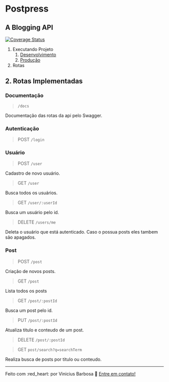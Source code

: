 # Postpress
## A Blogging API

[![Coverage Status](https://coveralls.io/repos/github/bmviniciuss/postpress/badge.svg?branch=main)](https://coveralls.io/github/bmviniciuss/postpress?branch=main)

1. Executando Projeto
   1. [Desenvolvimento](./docs/installation-dev.md)
   2. [Produção](./docs/installation-prod.md)
2. Rotas

## 2. Rotas Implementadas
### Documentação
> `/docs`

Documentação das rotas da api pelo Swagger. 

### Autenticação
> POST `/login`

### Usuário
> POST `/user`

Cadastro de novo usuário.

> GET `/user`

Busca todos os usuários.

> GET `/user/:userId`

Busca um usuário pelo id.

> DELETE `/users/me`

Deleta o usuário que está autenticado.
Caso o possua posts eles tambem são apagados.

### Post
> POST `/post`

Criação de novos posts.

> GET `/post`

Lista todos os posts

> GET `/post/:postId`

Busca um post pelo id.

> PUT `/post/:postId`

Atualiza titulo e conteudo de um post.

> DELETE `/post/:postId`

> GET `post/search?q=searchTerm`

Realiza busca de posts por titulo ou conteudo.

---
Feito com :red_heart: por Vinicius Barbosa :wave: [Entre em contato!](https://www.linkedin.com/in/bmviniciuss/)





